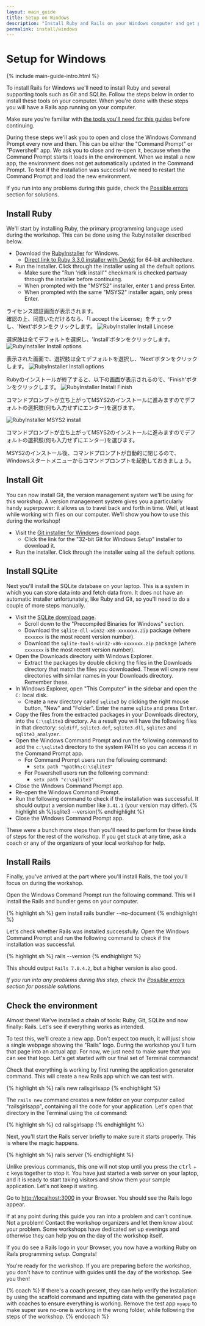 ```yaml
---
layout: main_guide
title: Setup on Windows
description: "Install Ruby and Rails on your Windows computer and get prepared for the Rails Girls workshop."
permalink: install/windows
---
```


# Setup for Windows

{% include main-guide-intro.html %}

To install Rails for Windows we'll need to install Ruby and several supporting tools such as Git and SQLite. Follow the steps below in order to install these tools on your computer. When you're done with these steps you will have a Rails app running on your computer.

<div class="help-notice">Make sure you're familiar with <a href="/tools">the tools you'll need for this guides</a> before continuing.</div>

During these steps we'll ask you to open and close the Windows Command Prompt every now and then. This can be either the "Command Prompt" or "Powershell" app. We ask you to close and re-open it, because when the Command Prompt starts it loads in the environment. When we install a new app, the environment does not get automatically updated in the Command Prompt. To test if the installation was successful we need to restart the Command Prompt and load the new environment.

If you run into any problems during this guide, check the [Possible errors] section for solutions.

## Install Ruby

We'll start by installing Ruby, the primary programming language used during the workshop. This can be done using the RubyInstaller described below.

- Download the [RubyInstaller](https://rubyinstaller.org/downloads/) for Windows.
  - [Direct link to Ruby 3.3.0 installer with Devkit](https://github.com/oneclick/rubyinstaller2/releases/download/RubyInstaller-3.3.0-1/rubyinstaller-devkit-3.3.0-1-x64.exe) for 64-bit architecture.
- Run the installer. Click through the installer using all the default options.
  - Make sure the "Run 'ridk install'" checkmark is checked partway through the installer before continuing.
  - When prompted with the "MSYS2" installer, enter `1` and press Enter.
  - When prompted with the same "MSYS2" installer again, only press Enter.

ライセンス認証画面が表示されます。  
確認の上、同意いただけるなら、「I accept the License」をチェックし、'Next'ボタンをクリックします。
![RubyInstaller Install Lincese](/images/windows_install/rubyinstaller_license.png "rubyinstaller license")

選択肢は全てデフォルトを選択し、'Install'ボタンをクリックします。
![RubyInstaller Install options](/images/windows_install/rubyinstaller_install_options1.png "rubyinstaller install options")

表示された画面で、選択肢は全てデフォルトを選択し、'Next'ボタンをクリックします。
![RubyInstaller Install options](/images/windows_install/rubyinstaller_install_options2.png "rubyinstaller install options")

Rubyのインストールが終了すると、以下の画面が表示されるので、'Finish'ボタンをクリックします。
![RubyInstaller Install Finish](/images/windows_install/rubyinstaller_install_finish.png "rubyinstaller install finish")

コマンドプロンプトが立ち上がってMSYS2のインストールに進みますのでデフォルトの選択肢(何も入力せずにエンター)を選びます。

![RubyInstaller MSYS2 install](/images/windows_install/rubyinstaller_msys2_install.png "rubyinstaller msys2 install")

コマンドプロンプトが立ち上がってMSYS2のインストールに進みますのでデフォルトの選択肢(何も入力せずにエンター)を選びます。

MSYS2のインストール後、コマンドプロンプトが自動的に閉じるので、	Windowsスタートメニューからコマンドプロンプトを起動しておきましょう。

## Install Git

You can now install Git, the version management system we'll be using for this workshop. A version management system gives you a particularly handy superpower: it allows us to travel back and forth in time. Well, at least while working with files on our computer. We'll show you how to use this during the workshop!

- Visit the [Git installer for Windows](https://git-scm.com/download/win) download page.
  - Click the link for the "32-bit Git for Windows Setup" installer to download it.
- Run the installer. Click through the installer using all the default options.

## Install SQLite

Next you'll install the SQLite database on your laptop. This is a system in which you can store data into and fetch data from. It does not have an automatic installer unfortunately, like Ruby and Git, so you'll need to do a couple of more steps manually.

- Visit the [SQLite download page](https://sqlite.org/download.html).
  - Scroll down to the "Precompiled Binaries for Windows" section.
  - Download the `sqlite-dll-win32-x86-xxxxxxx.zip` package (where `xxxxxxx` is the most recent version number).
  - Download the `sqlite-tools-win32-x86-xxxxxxx.zip` package (where `xxxxxxx` is the most recent version number).
- Open the Downloads directory with Windows Explorer.
  - Extract the packages by double clicking the files in the Downloads directory that match the files you downloaded. These will create new directories with similar names in your Downloads directory. Remember these.
- In Windows Explorer, open "This Computer" in the sidebar and open the `C:` local disk.
  - Create a new directory called `sqlite3` by clicking the right mouse button, "New" and "Folder". Enter the name `sqlite` and press <kbd>Enter</kbd>.
- Copy the files from the extracted packages in your Downloads directory, into the `C:\sqlite3` directory. As a result you will have the following files in that directory: `sqldiff`, `sqlite3.def`, `sqlite3.dll`, `sqlite3` and `sqlite3_analyzer`.
- Open the Windows Command Prompt and run the following command to add the `c:\sqlite3` directory to the system PATH so you can access it in the Command Prompt app.
  - For Command Prompt users run the following command:
    - `setx path "%path%;c:\sqlite3"`
  - For Powershell users run the following command:
    - `setx path "c:\sqlite3"`
- Close the Windows Command Prompt app.
- Re-open the Windows Command Prompt.
- Run the following command to check if the installation was successful. It should output a version number like `3.41.1` (your version may differ).
  {% highlight sh %}sqlite3 --version{% endhighlight %}
- Close the Windows Command Prompt app.

These were a bunch more steps than you'll need to perform for these kinds of steps for the rest of the workshop. If you get stuck at any time, ask a coach or any of the organizers of your local workshop for help.

## Install Rails

Finally, you've arrived at the part where you'll install Rails, the tool you'll focus on during the workshop.

Open the Windows Command Prompt run the following command. This will install the Rails and bundler gems on your computer.

{% highlight sh %}
gem install rails bundler --no-document
{% endhighlight %}

Let's check whether Rails was installed successfully. Open the Windows Command Prompt and run the following command to check if the installation was successful.

{% highlight sh %}
rails --version
{% endhighlight %}

This should output `Rails 7.0.4.2`, but a higher version is also good.

_If you run into any problems during this step, check the [Possible errors] section for possible solutions._

## Check the environment

Almost there! We've installed a chain of tools: Ruby, Git, SQLite and now finally: Rails. Let's see if everything works as intended.

To test this, we'll create a new app. Don't expect too much, it will just show a single webpage showing the "Rails" logo. During the workshop you'll turn that page into an actual app. For now, we just need to make sure that you can see that logo. Let's get started with our final set of Terminal commands!

Check that everything is working by first running the application generator command. This will create a new Rails app which we can test with.

{% highlight sh %}
rails new railsgirlsapp
{% endhighlight %}

The `rails new` command creates a new folder on your computer called "railsgirlsapp", containing all the code for your application. Let's open that directory in the Terminal using the `cd` command:

{% highlight sh %}
cd railsgirlsapp
{% endhighlight %}

Next, you'll start the Rails server briefly to make sure it starts properly. This is where the magic happens.

{% highlight sh %}
rails server
{% endhighlight %}

Unlike previous commands, this one will not stop until you press the <kbd>ctrl</kbd> + <kbd>c</kbd> keys together to stop it. You have just started a web server on your laptop, and it is ready to start taking visitors and show them your sample application. Let's not keep it waiting.

Go to <http://localhost:3000> in your Browser. You should see the Rails logo appear.

If at any point during this guide you ran into a problem and can't continue. Not a problem! Contact the workshop organizers and let them know about your problem. Some workshops have dedicated set up evenings and otherwise they can help you on the day of the workshop itself.

If you do see a Rails logo in your Browser, you now have a working Ruby on Rails programming setup. Congrats!

You're ready for the workshop. If you are preparing before the workshop, you don't have to continue with guides until the day of the workshop. See you then!

{% coach %}
If there's a coach present, they can help verify the installation by using the scaffold command and inputting data with the generated page with coaches to ensure everything is working. Remove the test app `myapp` to make super sure no-one is working in the wrong folder, while following the steps of the workshop.
{% endcoach %}

[Possible errors]: /install#possible-errors-during-installation
